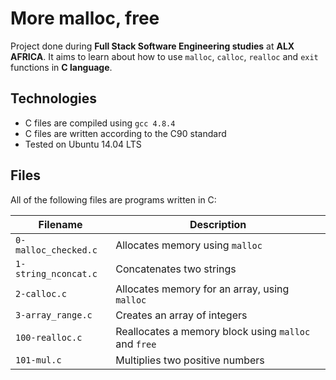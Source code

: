 # More malloc, free
Project done during **Full Stack Software Engineering studies** at **ALX AFRICA**. It aims to learn about how to use `malloc`, `calloc`, `realloc` and `exit` functions in **C language**.

## Technologies
* C files are compiled using `gcc 4.8.4`
* C files are written according to the C90 standard
* Tested on Ubuntu 14.04 LTS

## Files
All of the following files are programs written in C:

| Filename | Description |
| -------- | ----------- |
| `0-malloc_checked.c` | Allocates memory using `malloc` |
| `1-string_nconcat.c` | Concatenates two strings |
| `2-calloc.c` | Allocates memory for an array, using `malloc` |
| `3-array_range.c` | Creates an array of integers |
| `100-realloc.c` | Reallocates a memory block using `malloc` and `free` |
| `101-mul.c` | Multiplies two positive numbers |
